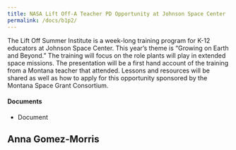 ```yaml
---
title: NASA Lift Off-A Teacher PD Opportunity at Johnson Space Center
permalink: /docs/b1p2/
---
```


The Lift Off Summer Institute is a week-long training program for K-12 educators at Johnson Space Center. This year’s theme is “Growing on Earth and Beyond.” The training will focus on the role plants will play in extended space missions. The presentation will be a first hand account of the training from a Montana teacher that attended. Lessons and resources will be shared as well as how to apply for this opportunity sponsored by the Montana Space Grant Consortium.

#### Documents
 - Document

## Anna Gomez-Morris